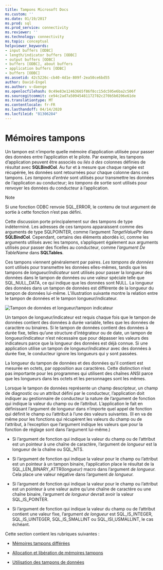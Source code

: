 ```yaml
---
title: Tampons Microsoft Docs
ms.custom: ''
ms.date: 01/19/2017
ms.prod: sql
ms.prod_service: connectivity
ms.reviewer: ''
ms.technology: connectivity
ms.topic: conceptual
helpviewer_keywords:
- input buffers [ODBC]
- length/indicator buffers [ODBC]
- output buffers [ODBC]
- buffers [ODBC], about buffers
- application buffers [ODBC]
- buffers [ODBC]
ms.assetid: 42c5226c-cb40-4d1e-809f-2ea50ce6bd55
author: David-Engel
ms.author: v-daenge
ms.openlocfilehash: 0c49e83e12463665f86f8cc15dc595e6ba2c506f
ms.sourcegitcommit: ce94c2ad7a50945481172782c270b5b0206e61de
ms.translationtype: MT
ms.contentlocale: fr-FR
ms.lasthandoff: 04/14/2020
ms.locfileid: "81306284"
---
```

# <a name="buffers"></a>Mémoires tampons
Un tampon est n’importe quelle mémoire d’application utilisée pour passer des données entre l’application et le pilote. Par exemple, les tampons d’application peuvent être associés ou *liés à des* colonnes définies de résultat avec **SQLBindCol**. Au fur et à mesure que chaque rangée est récupérée, les données sont retournées pour chaque colonne dans ces tampons. *Les tampons d’entrée* sont utilisés pour transmettre les données de l’application au conducteur; *les tampons* de sortie sont utilisés pour renvoyer les données du conducteur à l’application.  
  
> [!NOTE]  
>  Si une fonction ODBC renvoie SQL_ERROR, le contenu de tout argument de sortie à cette fonction n’est pas défini.  
  
 Cette discussion porte principalement sur des tampons de type indéterminé. Les adresses de ces tampons apparaissent comme des arguments de type SQLPOINTER, comme l’argument *TargetValuePtr* dans **SQLBindCol**. Cependant, certains des éléments abordés ici, comme les arguments utilisés avec les tampons, s’appliquent également aux arguments utilisés pour passer des ficelles au conducteur, comme *l’argument De TableName* dans **SQLTables**.  
  
 Ces tampons viennent généralement par paires. *Les tampons de données* sont utilisés pour transmettre les données elles-mêmes, tandis que les tampons de *longueur/indicateur* sont utilisés pour passer la longueur des données dans le tampon de données ou une valeur spéciale telle que SQL_NULL_DATA, ce qui indique que les données sont NULL. La longueur des données dans un tampon de données est différente de la longueur du tampon de données lui-même. L’illustration suivante montre la relation entre le tampon de données et le tampon longueur/indicateur.  
  
 ![Tampon de données et longueur&#47;tampon indicateur](../../../odbc/reference/develop-app/media/pr09.gif "pr09")  
  
 Un tampon de longueur/indicateur est requis chaque fois que le tampon de données contient des données à durée variable, telles que les données de caractère ou binaires. Si le tampon de données contient des données à durée fixe, telles qu’une structure d’intégrateur ou de date, un tampon de longueur/indicateur n’est nécessaire que pour dépasser les valeurs des indicateurs parce que la longueur des données est déjà connue. Si une application utilise un tampon de longueur/indicateur avec des données à durée fixe, le conducteur ignore les longueurs qui y sont passées.  
  
 La longueur du tampon de données et des données qu’il contient est mesurée en octets, par opposition aux caractères. Cette distinction n’est pas importante pour les programmes qui utilisent des chaînes ANSI parce que les longueurs dans les octets et les personnages sont les mêmes.  
  
 Lorsque le tampon de données représente un champ descripteur, un champ de diagnostic ou un attribut défini par le conducteur, l’application doit indiquer au gestionnaire de conducteur la nature de l’argument de fonction qui indique la valeur du champ ou de l’attribut. L’application le fait en définissant l’argument de longueur dans n’importe quel appel de fonction qui définit le champ ou l’attribut à l’une des valeurs suivantes. (Il en va de même pour les fonctions qui récupèrent les valeurs du champ ou de l’attribut, à l’exception que l’argument indique les valeurs que pour la fonction de réglage sont dans l’argument lui-même.)  
  
-   Si l’argument de fonction qui indique la valeur du champ ou de l’attribut est un pointeur à une chaîne de caractère, l’argument de *longueur* est la longueur de la chaîne ou SQL_NTS.  
  
-   Si l’argument de fonction qui indique la valeur pour le champ ou l’attribut est un pointeur à un tampon binaire, l’application place le résultat de la SQL_LEN_BINARY_ATTR(*longueur)* macro dans l’argument *de longueur.* Cela place une valeur négative dans l’argument *de longueur.*  
  
-   Si l’argument de fonction qui indique la valeur pour le champ ou l’attribut est un pointeur à une valeur autre qu’une chaîne de caractère ou une chaîne binaire, l’argument *de longueur* devrait avoir la valeur SQL_IS_POINTER.  
  
-   Si l’argument de fonction qui indique la valeur du champ ou de l’attribut contient une valeur fixe, l’argument *de longueur* est SQL_IS_INTEGER, SQL_IS_UINTEGER, SQL_IS_SMALLINT ou SQL_ISI_USMALLINT, le cas échéant.  
  
 Cette section contient les rubriques suivantes :  
  
-   [Mémoires tampons différées](../../../odbc/reference/develop-app/deferred-buffers.md)  
  
-   [Allocation et libération de mémoires tampons](../../../odbc/reference/develop-app/allocating-and-freeing-buffers.md)  
  
-   [Utilisation des tampons de données](../../../odbc/reference/develop-app/using-data-buffers.md)

